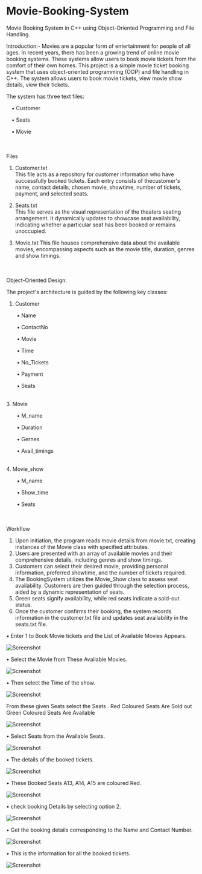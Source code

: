 # Movie-Booking-System


Movie Booking System in C++ using Object-Oriented Programming and File Handling.

Introduction:-
Movies are a popular form of entertainment for people of all ages. In recent years, there has been a growing trend of online movie booking systems. 
These systems allow users to book movie tickets from the comfort of their own homes.
This project is a simple movie ticket booking system that uses object-oriented programming (OOP) and file handling in C++. 
The system allows users to book movie tickets, view movie show details, view their tickets. 



The system has three text files:

   &emsp;•	Customer

   &emsp;•	 Seats

   &emsp;•	Movie

<br><br>
Files

1.	  Customer.txt   
This file acts as a repository for customer information who have successfully booked tickets. Each entry consists of thecustomer's name,
 contact details, chosen movie, showtime, number of tickets, payment, and selected seats.

3.	  Seats.txt   
This file serves as the visual representation of the theaters seating arrangement. It dynamically updates to showcase seat availability,
indicating whether a particular seat has been booked or remains unoccupied.

5.	  Movie.txt
This file houses comprehensive data about the available movies, encompassing aspects such as the movie title, duration, genres and show timings.


<br><br>
Object-Oriented Design:

The project's architecture is guided by the following key classes:
    
1.	 Customer
	 
&emsp;&emsp;•	Name

&emsp;&emsp;•	ContactNo

&emsp;&emsp;•	Movie

&emsp;&emsp;•	Time

&emsp;&emsp;•	No_Tickets

&emsp;&emsp;•	Payment

&emsp;&emsp;•	Seats

<br>
3.	Movie

&emsp;&emsp;•	M_name

&emsp;&emsp;•	Duration

&emsp;&emsp;•	Gernes

&emsp;&emsp;•	Avail_timings

<br>
4.	Movie_show

&emsp;&emsp;•	M_name

&emsp;&emsp;•	Show_time

&emsp;&emsp;•	Seats




<br><br>
Workflow

1.	Upon initiation, the program reads movie details from   movie.txt, creating instances of the Movie class with specified attributes.
2.	Users are presented with an array of available movies and their        comprehensive details, including genres and show timings.
3.	Customers can select their desired movie, providing personal information, preferred showtime, and the number of tickets required.
4.	The BookingSystem utilizes the Movie_Show class to assess seat availability. Customers are then guided through the selection process, aided by a dynamic representation of seats.
5.	Green seats signify availability, while red seats indicate a sold-out status.
6.	Once the customer confirms their booking, the system records information in the customer.txt file and updates seat availability in the seats.txt file.





•	Enter 1 to Book Movie tickets and the List of Available Movies Appears.<br>


![Screenshot](image1.png)
<br>

•	Select the Movie from These Available Movies.<br>

![Screenshot](image2.png)<br>

•	Then select the  Time of the show.<br>

![Screenshot](image3.png)<br>




From these given Seats select the Seats .
 Red Coloured Seats Are Sold out
 Green Coloured  Seats Are Available<br>

![Screenshot](image4.png)<br>

•	Select Seats from the Available Seats.<br>

![Screenshot](image5.png)<br>


•	The details of the booked tickets.<br>

![Screenshot](image6.png)<br>


•	These Booked Seats A13, A14, A15 are coloured Red.<br>


![Screenshot](image7.png)<br>



•	check booking Details by selecting option 2.<br>


![Screenshot](image8.png)<br>


•	Get the booking details corresponding to the Name and Contact Number.<br>

![Screenshot](image9.png)<br>


•	This is the information for all the booked tickets.<br>

![Screenshot](image10.png)<br>
